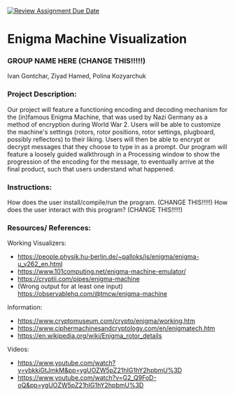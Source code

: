 [![Review Assignment Due Date](https://classroom.github.com/assets/deadline-readme-button-22041afd0340ce965d47ae6ef1cefeee28c7c493a6346c4f15d667ab976d596c.svg)](https://classroom.github.com/a/am3xLbu5)
# Enigma Machine Visualization
 
### GROUP NAME HERE (CHANGE THIS!!!!!)

Ivan Gontchar, Ziyad Hamed, Polina Kozyarchuk
       
### Project Description:

Our project will feature a functioning encoding and decoding mechanism for the (in)famous Enigma Machine, that was used by Nazi Germany as a method of encryption during World War 2. Users will be able to customize the machine's settings (rotors, rotor positions, rotor settings, plugboard, possibly reflectors) to their liking. Users will then be able to encrypt or decrypt messages that they choose to type in as a prompt. Our program will feature a loosely guided walkthrough in a Processing window to show the progression of the encoding for the message, to eventually arrive at the final product, such that users understand what happened.
  
### Instructions:

How does the user install/compile/run the program. (CHANGE THIS!!!!!)
How does the user interact with this program? (CHANGE THIS!!!!!)

### Resources/ References:

Working Visualizers:
  - https://people.physik.hu-berlin.de/~palloks/js/enigma/enigma-u_v262_en.html
  - https://www.101computing.net/enigma-machine-emulator/
  - https://cryptii.com/pipes/enigma-machine
  - (Wrong output for at least one input) https://observablehq.com/@tmcw/enigma-machine

Information:
  - https://www.cryptomuseum.com/crypto/enigma/working.htm
  - https://www.ciphermachinesandcryptology.com/en/enigmatech.htm
  - https://en.wikipedia.org/wiki/Enigma_rotor_details

Videos:
  - https://www.youtube.com/watch?v=ybkkiGtJmkM&pp=ygUOZW5pZ21hIG1hY2hpbmU%3D
  - https://www.youtube.com/watch?v=G2_Q9FoD-oQ&pp=ygUOZW5pZ21hIG1hY2hpbmU%3D
  
 
